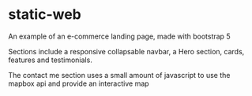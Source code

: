 # static-web
An example of an e-commerce landing page, made with bootstrap 5

Sections include a responsive collapsable navbar, a Hero section, cards, features and testimonials. 

The contact me section uses a small amount of javascript to use the mapbox api and provide an interactive map
